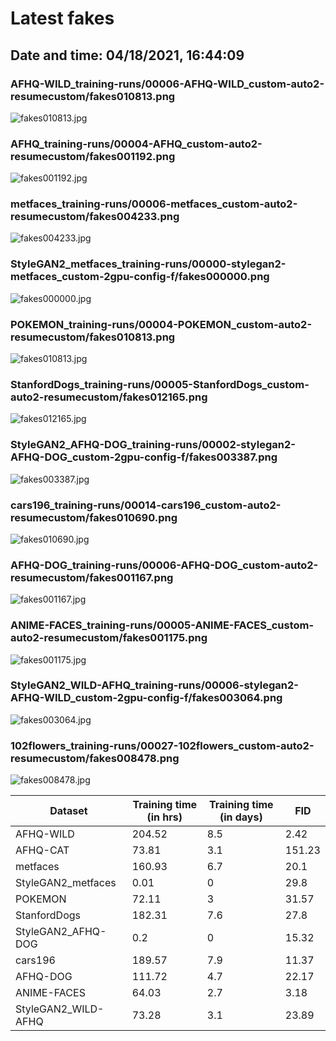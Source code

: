 # Latest fakes
## Date and time: 04/18/2021, 16:44:09
### AFHQ-WILD_training-runs/00006-AFHQ-WILD_custom-auto2-resumecustom/fakes010813.png
![fakes010813.jpg](https://i.ibb.co/K7M7W9N/c330c129e414.jpg "AFHQ-WILD_training-runs/00006-AFHQ-WILD_custom-auto2-resumecustom/fakes010813.png")

### AFHQ_training-runs/00004-AFHQ_custom-auto2-resumecustom/fakes001192.png
![fakes001192.jpg](https://i.ibb.co/48D8K3L/81940291dc2f.jpg "AFHQ_training-runs/00004-AFHQ_custom-auto2-resumecustom/fakes001192.png")

### metfaces_training-runs/00006-metfaces_custom-auto2-resumecustom/fakes004233.png
![fakes004233.jpg](https://i.ibb.co/4JY7JFF/dda681e974be.jpg "metfaces_training-runs/00006-metfaces_custom-auto2-resumecustom/fakes004233.png")

### StyleGAN2_metfaces_training-runs/00000-stylegan2-metfaces_custom-2gpu-config-f/fakes000000.png
![fakes000000.jpg](https://i.ibb.co/k8wCMyw/475598ad9c83.jpg "StyleGAN2_metfaces_training-runs/00000-stylegan2-metfaces_custom-2gpu-config-f/fakes000000.png")

### POKEMON_training-runs/00004-POKEMON_custom-auto2-resumecustom/fakes010813.png
![fakes010813.jpg](https://i.ibb.co/fYFcBkt/4210dc61c89c.jpg "POKEMON_training-runs/00004-POKEMON_custom-auto2-resumecustom/fakes010813.png")

### StanfordDogs_training-runs/00005-StanfordDogs_custom-auto2-resumecustom/fakes012165.png
![fakes012165.jpg](https://i.ibb.co/nP3F0bT/4e214e7eb930.jpg "StanfordDogs_training-runs/00005-StanfordDogs_custom-auto2-resumecustom/fakes012165.png")

### StyleGAN2_AFHQ-DOG_training-runs/00002-stylegan2-AFHQ-DOG_custom-2gpu-config-f/fakes003387.png
![fakes003387.jpg](https://i.ibb.co/Hq7r3rs/dea2920af658.jpg "StyleGAN2_AFHQ-DOG_training-runs/00002-stylegan2-AFHQ-DOG_custom-2gpu-config-f/fakes003387.png")

### cars196_training-runs/00014-cars196_custom-auto2-resumecustom/fakes010690.png
![fakes010690.jpg](https://i.ibb.co/tKJfFKr/7661a6ca5db3.jpg "cars196_training-runs/00014-cars196_custom-auto2-resumecustom/fakes010690.png")

### AFHQ-DOG_training-runs/00006-AFHQ-DOG_custom-auto2-resumecustom/fakes001167.png
![fakes001167.jpg](https://i.ibb.co/wSPZRLG/483524321bae.jpg "AFHQ-DOG_training-runs/00006-AFHQ-DOG_custom-auto2-resumecustom/fakes001167.png")

### ANIME-FACES_training-runs/00005-ANIME-FACES_custom-auto2-resumecustom/fakes001175.png
![fakes001175.jpg](https://i.ibb.co/wcS7TJc/834eddfd64cc.jpg "ANIME-FACES_training-runs/00005-ANIME-FACES_custom-auto2-resumecustom/fakes001175.png")

### StyleGAN2_WILD-AFHQ_training-runs/00006-stylegan2-AFHQ-WILD_custom-2gpu-config-f/fakes003064.png
![fakes003064.jpg](https://i.ibb.co/jZrLsk8/90f0d4f87290.jpg "StyleGAN2_WILD-AFHQ_training-runs/00006-stylegan2-AFHQ-WILD_custom-2gpu-config-f/fakes003064.png")

### 102flowers_training-runs/00027-102flowers_custom-auto2-resumecustom/fakes008478.png
![fakes008478.jpg](https://i.ibb.co/xDsgsWD/329e0de9b835.jpg "102flowers_training-runs/00027-102flowers_custom-auto2-resumecustom/fakes008478.png")

| Dataset             |   Training time (in hrs) |   Training time (in days) |    FID |
|---------------------|--------------------------|---------------------------|--------|
| AFHQ-WILD           |                   204.52 |                       8.5 |   2.42 |
| AFHQ-CAT            |                    73.81 |                       3.1 | 151.23 |
| metfaces            |                   160.93 |                       6.7 |  20.1  |
| StyleGAN2_metfaces  |                     0.01 |                       0   |  29.8  |
| POKEMON             |                    72.11 |                       3   |  31.57 |
| StanfordDogs        |                   182.31 |                       7.6 |  27.8  |
| StyleGAN2_AFHQ-DOG  |                     0.2  |                       0   |  15.32 |
| cars196             |                   189.57 |                       7.9 |  11.37 |
| AFHQ-DOG            |                   111.72 |                       4.7 |  22.17 |
| ANIME-FACES         |                    64.03 |                       2.7 |   3.18 |
| StyleGAN2_WILD-AFHQ |                    73.28 |                       3.1 |  23.89 |